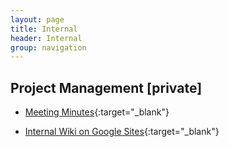 ```yaml
---
layout: page
title: Internal
header: Internal
group: navigation
---
```


## Project Management [private]

* [Meeting Minutes](https://drive.google.com/open?id=0B93n3Fs_v3xMY1M5X0xmZjhxZWc){:target="_blank"}

* [Internal Wiki on Google Sites](https://apps.google.com/intx/en/products/sites/){:target="_blank"} 


